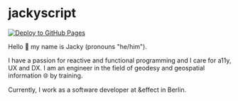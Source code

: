 # jackyscript

[![Deploy to GitHub Pages](https://github.com/jackyscript/jackyscript/actions/workflows/deploy.yml/badge.svg)](https://github.com/jackyscript/jackyscript/actions/workflows/deploy.yml)

Hello 👋 my name is Jacky (pronouns "he/him").

I have a passion for reactive and functional programming and I care for a11y, UX and DX. I am an engineer in the field of geodesy and geospatial information 🌐 by training.

Currently, I work as a software developer at &effect in Berlin. 
